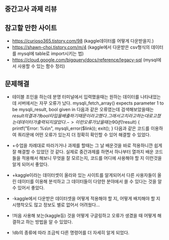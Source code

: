 ## 중간고사 과제 리뷰

## 참고할 만한 사이트
- https://curioso365.tistory.com/98 (kaggle데이터를 어떻게 다운받을지.)
- https://shawn-choi.tistory.com/m/4 (kaggle에서 다운받은 csv형식의 데이터를 mysql에 table로 import시키는 법)
- https://cloud.google.com/bigquery/docs/reference/legacy-sql (mysql에서 사용할 수 있는 함수 정리)

## 문제해결
- 테이블 조인을 하는데 분명 터미널에서 입력했을때는 원하는 데이터를 나타내었는데 서버에서는 자꾸 오류가 났다.
mysqli_fetch_array() expects parameter 1 to be mysqli_result, bool given in 다음과 같은 오류였는데 검색해보았을때는 $result의 결과가 bool타입을 배출하기 때문이라고 했다. 그래서 고치라고 하는대로 고쳤는데 데이터가 출력되지 않았다.
-> 이런 오류가 났을때는 90%정도 쓴 쿼리문에서 오류가 있기 때문이라는 것을 알고 해결할 수 있었다. 쿼리 중간에 미리 생성해 놓은 변수의 값을 가져다 쓸때 무조건 '{$filtered}' 이런식으로 써서 넣어야 하는줄 알았는데 ''는 쿼리안에서 원래 필요할때만 쓰는 거고 이외에는 사용하지 않아야 한다. 저렇게 쿼리 안에 넣었기 때문에 자꾸 쿼리의 값을 인식 못한거였다. 원래대로라면 그냥 10이 들어가야 하는데 '10'이 들어가기 때문이다. 우선 이 사실을 알고 해결할 수 있었다.
if (!$result) {
    printf("Error: %s\n", mysqli_error($link));
    exit();
}
다음과 같은 코드를 이용하여 쿼리문에 어떤 오류가 있는지 더 정확히 확인할 수 있어 해결할 수 있었다.

- +수업을 차례대로 따라가거나 과제를 할때는 그 날 배운것을 바로 적용하니깐 쉽게 잘 해결할 수 있었던 것 같다. 실제로 중간과제를 하면서 하나부터 열까지 배운 코드들을 적용해서 해보니 무엇을 잘 모르는지, 코드를 어디에 사용해야 할 지 이런것을 알게 되어서 좋았다.
- +kaggle이라는 데이터셋이 올라와 있는 사이트를 알게되어서 다른 사용자들이 올린 데이터를 이용해 분석하고 그 데이터들이 다양한 분야에서 쓸 수 있다는 것을 알 수 있어서 좋았다.
- -kaggle에서 다운받은 데이터셋을 어떻게 적용해야 할 지, 어떻게 배치해야 할 지 시행착오도 많고 정보도 별로 없어서 어려웠다...
- !처음 사용해 보는(kaggle등) 것을 어떻게 구글링하고 오류가 생겼을 때 어떻게 해결하고 하는 방법을 알 수 있었다.
- !db의 종류에 따라 조금씩 다른 명령어를 더 자세히 알게 되었다.
